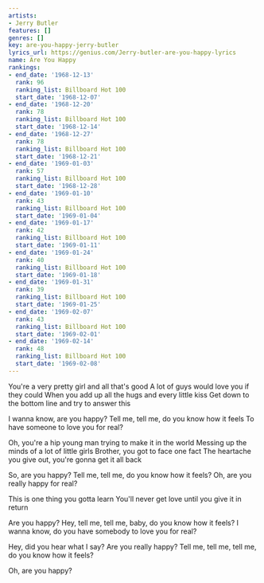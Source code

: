 ```yaml
---
artists:
- Jerry Butler
features: []
genres: []
key: are-you-happy-jerry-butler
lyrics_url: https://genius.com/Jerry-butler-are-you-happy-lyrics
name: Are You Happy
rankings:
- end_date: '1968-12-13'
  rank: 96
  ranking_list: Billboard Hot 100
  start_date: '1968-12-07'
- end_date: '1968-12-20'
  rank: 78
  ranking_list: Billboard Hot 100
  start_date: '1968-12-14'
- end_date: '1968-12-27'
  rank: 78
  ranking_list: Billboard Hot 100
  start_date: '1968-12-21'
- end_date: '1969-01-03'
  rank: 57
  ranking_list: Billboard Hot 100
  start_date: '1968-12-28'
- end_date: '1969-01-10'
  rank: 43
  ranking_list: Billboard Hot 100
  start_date: '1969-01-04'
- end_date: '1969-01-17'
  rank: 42
  ranking_list: Billboard Hot 100
  start_date: '1969-01-11'
- end_date: '1969-01-24'
  rank: 40
  ranking_list: Billboard Hot 100
  start_date: '1969-01-18'
- end_date: '1969-01-31'
  rank: 39
  ranking_list: Billboard Hot 100
  start_date: '1969-01-25'
- end_date: '1969-02-07'
  rank: 43
  ranking_list: Billboard Hot 100
  start_date: '1969-02-01'
- end_date: '1969-02-14'
  rank: 48
  ranking_list: Billboard Hot 100
  start_date: '1969-02-08'
---
```

You're a very pretty girl and all that's good
A lot of guys would love you if they could
When you add up all the hugs and every little kiss
Get down to the bottom line and try to answer this

I wanna know, are you happy?
Tell me, tell me, do you know how it feels
To have someone to love you for real?

Oh, you're a hip young man trying to make it in the world
Messing up the minds of a lot of little girls
Brother, you got to face one fact
The heartache you give out, you're gonna get it all back

So, are you happy?
Tell me, tell me, do you know how it feels?
Oh, are you really happy for real?

This is one thing you gotta learn
You'll never get love until you give it in return

Are you happy?
Hey, tell me, tell me, baby, do you know how it feels?
I wanna know, do you have somebody to love you for real?

Hey, did you hear what I say?
Are you really happy?
Tell me, tell me, tell me, do you know how it feels?

Oh, are you happy?

